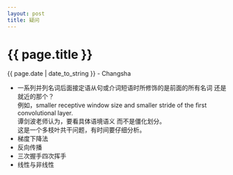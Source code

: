 ```yaml
---
layout: post
title: 疑问
---
```


{{ page.title }}
================

<p class="meta">{{ page.date | date_to_string }} - Changsha</p>

+ 一系列并列名词后面接定语从句或介词短语时所修饰的是前面的所有名词
还是就近的那个？  
例如，smaller receptive window size and smaller stride of 
the ﬁrst convolutional layer.  
谭剑波老师认为，要看具体语境语义 而不是僵化划分。  
这是一个多枝叶共干问题，有时间要仔细分析。  
+ 梯度下降法
+ 反向传播
+ 三次握手四次挥手
+ 线性与非线性